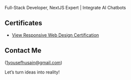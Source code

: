Full-Stack Developer, NextJS Expert | Integrate AI Chatbots

## Certificates
- [View Responsive Web Design Certification](https://www.freecodecamp.org/certification/yousefhusain/responsive-web-design)

## Contact Me
(1yousefhusain@gmail.com)

Let’s turn ideas into reality!
